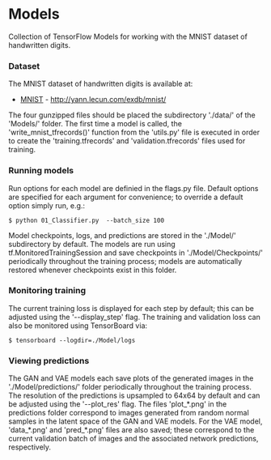# Models
Collection of TensorFlow Models for working with the MNIST dataset of handwritten digits.

### Dataset
The MNIST dataset of handwritten digits is available at:
* [MNIST](http://yann.lecun.com/exdb/mnist/) - http://yann.lecun.com/exdb/mnist/
    
The four gunzipped files should be placed the subdirectory './data/' of the 'Models/' folder.  The first time a model is called, the 'write_mnist_tfrecords()' function from the 'utils.py' file is executed in order to create the 'training.tfrecords' and 'validation.tfrecords' files used for training.  

### Running models
Run options for each model are definied in the flags.py file.  Default options are specified for each argument for convenience; to override a default option simply run, e.g.:
```
$ python 01_Classifier.py  --batch_size 100
```

Model checkpoints, logs, and predictions are stored in the './Model/' subdirectory by default.  The models are run using tf.MonitoredTrainingSession and save checkpoints in './Model/Checkpoints/' periodically throughout the training process; models are automatically restored whenever checkpoints exist in this folder.

### Monitoring training
The current training loss is displayed for each step by default; this can be adjusted using the '--display_step' flag.  The training and validation loss can also be monitored using TensorBoard via:
```
$ tensorboard --logdir=./Model/logs
```

### Viewing predictions
The GAN and VAE models each save plots of the generated images in the './Model/predictions/' folder periodically throughout the training process.  The resolution of the predictions is upsampled to 64x64 by default and can be adjusted using the '--plot_res' flag.  The files 'plot_\*.png' in the predictions folder correspond to images generated from random normal samples in the latent space of the GAN and VAE models.  For the VAE model, 'data_\*.png' and 'pred_\*.png' files are also saved; these correspond to the current validation batch of images and the associated network predictions, respectively.